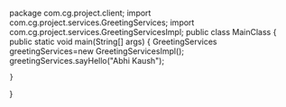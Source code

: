 package com.cg.project.client;
import com.cg.project.services.GreetingServices;
import com.cg.project.services.GreetingServicesImpl;
public class MainClass {
	public static void main(String[] args) {
		GreetingServices greetingServices=new GreetingServicesImpl();
		greetingServices.sayHello("Abhi Kaush");

	}

}
